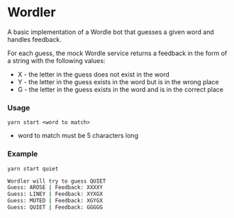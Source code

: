 # Wordler

A basic implementation of a Wordle bot that guesses a given word and
handles feedback.

For each guess, the mock Wordle service returns a feedback in the form
of a string with the following values:
- X - the letter in the guess does not exist in the word
- Y - the letter in the guess exists in the word but is in the wrong
  place
- G - the letter in the guess exists in the word and is in the correct
  place

### Usage
`yarn start <word to match>`
- word to match must be 5 characters long

### Example
`yarn start quiet`

```sh
Wordler will try to guess QUIET
Guess: AROSE | Feedback: XXXXY
Guess: LINEY | Feedback: XYXGX
Guess: MUTED | Feedback: XGYGX
Guess: QUIET | Feedback: GGGGG
```
